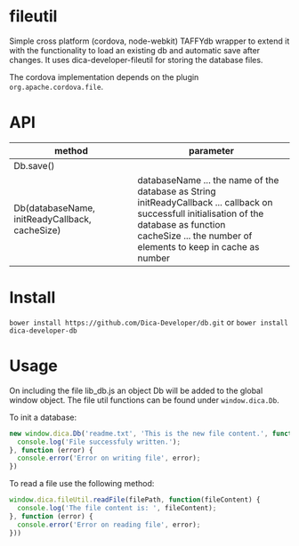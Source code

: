 fileutil
========

Simple cross platform (cordova, node-webkit) TAFFYdb wrapper to extend it with the functionality to load an existing db and automatic save after changes.
It uses dica-developer-fileutil for storing the database files.

The cordova implementation depends on the plugin ```org.apache.cordova.file```.

API
===

|method|parameter|
-------|----------
|Db.save()||
|Db(databaseName, initReadyCallback, cacheSize)|databaseName ... the name of the database as String<br />initReadyCallback ... callback on successfull initialisation of the database as function<br />cacheSize ... the number of elements to keep in cache as number|

Install
=====

```bower install https://github.com/Dica-Developer/db.git``` or
```bower install dica-developer-db```

Usage
=====

On including the file lib_db.js an object Db will be added to the global window object.
The file util functions can be found under ```window.dica.Db```.

To init a database:

```javascript
new window.dica.Db('readme.txt', 'This is the new file content.', function() {
  console.log('File successfuly written.');
}, function (error) {
  console.error('Error on writing file', error);
})
```

To read a file use the following method:

```javascript
window.dica.fileUtil.readFile(filePath, function(fileContent) {
  console.log('The file content is: ', fileContent);
}, function (error) {
  console.error('Error on reading file', error);
}))
```
